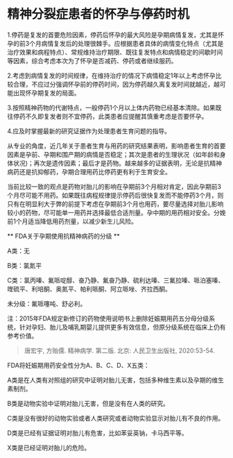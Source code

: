 # 精神分裂症患者的怀孕与停药时机

1.停药是复发的首要危险因素，停药后怀孕的最大风险是孕期病情复发，尤其是怀孕的前3个月病情复发后的处理很棘手。应根据患者具体的病情变化特点（尤其是治疗效果和病程特点）、常规维持治疗期限、既往复发特点和病情稳定的间歇时间等因素，综合考虑本次为了怀孕是否减药、停药或者继续服药。

2.考虑到病情复发的时间规律，在维持治疗的情况下病情稳定1年以上考虑怀孕比较合理，不应过分强调怀孕前的停药时间，因为停药越久离复发时间就越近，越可能出现怀孕期复发的局面。

3.按照精神药物的代谢特点，一般停药1个月以上体内药物已经基本清除。如果既往停药不久即复发者则不宜停药，此类患者应提醒其慎重考虑是否要怀孕。

4.应及时掌握最新的研究证据作为处理患者生育问题的指导。

从专业的角度，近几年关于患者生育与用药的研究结果表明，影响患者生育的首要因素是孕前、孕期和围产期的病情是否稳定；其次是患者的生理状况（如年龄和身体状况)；再次是遗传因素；最后才是药物。越来越多的证据表明，无论是抗精神病药还是抗抑郁药，孕期合理用药比停药更有利于生育安全。

当前比较一致的观点是药物对胎儿的影响在孕期前3个月相对肯定，因此孕期前3个月尽可能不用药。如果既往病程规律提示停药后很快复发而不能停药3个月，则只有在明显利大于弊的前提下考虑在孕期前3个月也用药，要尽量选择对胎儿影响较小的药物，尽可能单一用药并选择最低合适剂量。孕中期的用药相对安全。分娩前1个月适当降低用药剂量，以减少新生儿风险。

** FDA关于孕期使用抗精神病药的分级 **

A类：无

B类：氯氮平

C类：氯丙嗪、氟哌啶醇、奋乃静、氟奋乃静、硫利达嗪、三氟拉嗪、哌泊塞嗪、喹硫平、利培酮、奥氮平、帕利哌酮、阿立哌唑、齐拉西酮。

未分级：氟哌噻吨、舒必利。

注：2015年FDA规定新修订的药物使用说明书上删除妊娠期用药五分母分级系统，针对孕妇、胎儿及哺乳期婴儿提供更多有效信息，但原分级系统在临床上仍有参考价值。

> 唐宏宇, 方贻儒. 精神病学. 第二版. 北京: 人民卫生出版社, 2020:53-54.

FDA将妊娠期用药安全性分为A、B、C、D、X五类：

A类是在人类有对照组的研究中证明对胎儿无害，包括多种维生素以及孕期的维生素制剂。

B类是动物实验中证明对胎儿无害，但是没有在人类的研究。

C类是没有很好的动物实验或者人类研究或者动物实验显示对胎儿有不良的作用。

D类是已经有证据证明对胎儿有危害，比如苯妥英钠，卡马西平等。

X类是已经证明对胎儿的危险。